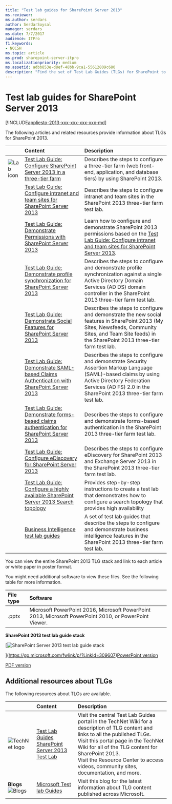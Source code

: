 ```yaml
---
title: "Test lab guides for SharePoint Server 2013"
ms.reviewer: 
ms.author: serdars
author: SerdarSoysal
manager: serdars
ms.date: 7/7/2017
audience: ITPro
f1.keywords:
- NOCSH
ms.topic: article
ms.prod: sharepoint-server-itpro
ms.localizationpriority: medium
ms.assetid: adbb853e-d8ef-48bb-9ca1-55612809c680
description: "Find the set of Test Lab Guides (TLGs) for SharePoint to gain valuable hands-on experience before planning and deployment."
---
```


# Test lab guides for SharePoint Server 2013

[!INCLUDE[appliesto-2013-xxx-xxx-xxx-xxx-md](../includes/appliesto-2013-xxx-xxx-xxx-xxx-md.md)]
  
The following articles and related resources provide information about TLGs for SharePoint 2013. 
  
  
||**Content**|**Description**|
|:-----|:-----|:-----|
|![Lab icon](../media/mod_icon_lab_M.png)|[Test Lab Guide: Configure SharePoint Server 2013 in a three-tier farm](configure-sharepoint-server-2013-in-a-three-tier-farm.md) <br/> |Describes the steps to configure a three-tier farm (web front-end, application, and database tiers) by using SharePoint 2013.  <br/> |
||[Test Lab Guide: Configure intranet and team sites for SharePoint Server 2013](configure-intranet-and-team-sites.md) <br/> |Describes the steps to configure intranet and team sites in the SharePoint 2013 three-tier farm test lab.  <br/> |
||[Test Lab Guide: Demonstrate Permissions with SharePoint Server 2013](/previous-versions/office/dn217125(v=office.15)) <br/> |Learn how to configure and demonstrate SharePoint 2013 permissions based on the [Test Lab Guide: Configure intranet and team sites for SharePoint Server 2013](configure-intranet-and-team-sites.md).  <br/> |
||[Test Lab Guide: Demonstrate profile synchronization for SharePoint Server 2013](demonstrate-profile-synchronization.md) <br/> |Describes the steps to configure and demonstrate profile synchronization against a single Active Directory Domain Services (AD DS) domain controller in the SharePoint 2013 three-tier farm test lab.  <br/> |
||[Test Lab Guide: Demonstrate Social Features for SharePoint Server 2013](demonstrate-social-features.md) <br/> |Describes the steps to configure and demonstrate the new social features in SharePoint 2013 (My Sites, Newsfeeds, Community Sites, and Team Site feeds) in the SharePoint 2013 three-tier farm test lab.  <br/> |
||[Test Lab Guide: Demonstrate SAML-based Claims Authentication with SharePoint Server 2013](demonstrate-saml-based-claims-authentication.md) <br/> |Describes the steps to configure and demonstrate Security Assertion Markup Language (SAML)-based claims by using Active Directory Federation Services (AD FS) 2.0 in the SharePoint 2013 three-tier farm test lab.  <br/> |
||[Test Lab Guide: Demonstrate forms-based claims authentication for SharePoint Server 2013](demonstrate-forms-based-claims-authentication.md) <br/> |Describes the steps to configure and demonstrate forms-based authentication in the SharePoint 2013 three-tier farm test lab.  <br/> |
||[Test Lab Guide: Configure eDiscovery for SharePoint Server 2013](./configure-ediscovery.md) <br/> |Describes the steps to configure eDiscovery for SharePoint 2013 and Exchange Server 2013 in the SharePoint 2013 three-tier farm test lab.  <br/> |
||[Test Lab Guide: Configure a highly available SharePoint Server 2013 Search topology](configure-a-highly-available-sharepoint-server-2013-search-topology.md) <br/> |Provides step-by-step instructions to create a test lab that demonstrates how to configure a search topology that provides high availability  <br/> |
||[Business Intelligence test lab guides](../sharepoint-server.yml) <br/> |A set of test lab guides that describe the steps to configure and demonstrate business intelligence features in the SharePoint 2013 three-tier farm test lab.  <br/> |
   
You can view the entire SharePoint 2013 TLG stack and link to each article or white paper in poster format.
  
You might need additional software to view these files. See the following table for more information.
  
|**File type**|**Software**|
|:-----|:-----|
|.pptx  <br/> |Microsoft PowerPoint 2016, Microsoft PowerPoint 2013, Microsoft PowerPoint 2010, or PowerPoint Viewer.
   
 **SharePoint 2013 test lab guide stack**
  
[![SharePoint Server 2013 test lab guide stack](../media/ThumbnailforSP2013TLGstackposter.gif)
  
](https://go.microsoft.com/fwlink/p/?LinkId=309607)[PowerPoint version](https://go.microsoft.com/fwlink/p/?LinkId=309576)
  
[PDF version](https://go.microsoft.com/fwlink/p/?LinkId=309606)
  
## Additional resources about TLGs

The following resources about TLGs are available.
  
||**Content**|**Description**|
|:-----|:-----|:-----|
|![TechNet logo](../media/otc_LandingPage_55px_MSTechNetLogo.png)|[Test Lab Guides](https://go.microsoft.com/fwlink/p/?LinkId=253772) <br/> [SharePoint Server 2013 Test Lab](https://go.microsoft.com/fwlink/?LinkId=268358) <br/> | Visit the central Test Lab Guides portal in the TechNet Wiki for a description of TLG content and links to all the published TLGs.  <br/>  Visit this portal page in the TechNet Wiki for all of the TLG content for SharePoint 2013.  <br/>  Visit the Resource Center to access videos, community sites, documentation, and more.  <br/> |
|**Blogs** <br/> ![Blogs](../media/otc_LandingPage_55px_Blogs.jpg)|[Microsoft Test lab Guides](/archive/blogs/tlgs/) <br/> |Visit this blog for the latest information about TLG content published across Microsoft.  <br/> |
